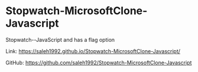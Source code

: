 # Stopwatch-MicrosoftClone-Javascript
Stopwatch--JavaScript and has a flag option

Link: https://saleh1992.github.io/Stopwatch-MicrosoftClone-Javascript/

GitHub: https://github.com/saleh1992/Stopwatch-MicrosoftClone-Javascript
